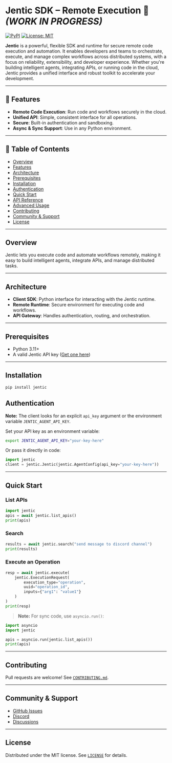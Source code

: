 # Jentic SDK – Remote Execution 🚀 *(WORK IN PROGRESS)*
[![PyPI](https://img.shields.io/pypi/v/jentic.svg)](https://pypi.org/project/jentic/)
[![License: MIT](https://img.shields.io/badge/License-MIT-yellow.svg)](../LICENSE)

**Jentic** is a powerful, flexible SDK and runtime for secure remote code execution and automation. It enables developers and teams to orchestrate, execute, and manage complex workflows across distributed systems, with a focus on reliability, extensibility, and developer experience. Whether you're building intelligent agents, integrating APIs, or running code in the cloud, Jentic provides a unified interface and robust toolkit to accelerate your development.

---

## 🚩 Features

- **Remote Code Execution**: Run code and workflows securely in the cloud.
- **Unified API**: Simple, consistent interface for all operations.
- **Secure**: Built-in authentication and sandboxing.
- **Async & Sync Support**: Use in any Python environment.

---

## 📖 Table of Contents

- [Overview](#overview)
- [Features](#-features)
- [Architecture](#architecture)
- [Prerequisites](#prerequisites)
- [Installation](#installation)
- [Authentication](#authentication)
- [Quick Start](#quick-start)
- [API Reference](#api-reference)
- [Advanced Usage](#advanced-usage)
- [Contributing](#contributing)
- [Community & Support](#community--support)
- [License](#license)

---

## Overview

Jentic lets you execute code and automate workflows remotely, making it easy to build intelligent agents, integrate APIs, and manage distributed tasks.

<!-- Optionally add a diagram here -->

---

## Architecture

<!-- Add a simple diagram or bullet points explaining the architecture -->

- **Client SDK**: Python interface for interacting with the Jentic runtime.
- **Remote Runtime**: Secure environment for executing code and workflows.
- **API Gateway**: Handles authentication, routing, and orchestration.

---

## Prerequisites

- Python 3.11+
- A valid Jentic API key ([Get one here](https://your-signup-link))

---

## Installation

```bash
pip install jentic
```

## Authentication

 **Note:** The client looks for an explicit `api_key` argument or the environment variable `JENTIC_AGENT_API_KEY`.

Set your API key as an environment variable:

```bash
export JENTIC_AGENT_API_KEY="your-key-here"
```

Or pass it directly in code:

```python
import jentic
client = jentic.Jentic(jentic.AgentConfig(api_key="your-key-here"))
```

---

## Quick Start

### List APIs

```python
import jentic
apis = await jentic.list_apis()
print(apis)
```

### Search

```python
results = await jentic.search("send message to discord channel")
print(results)
```

### Execute an Operation

```python
resp = await jentic.execute(
    jentic.ExecutionRequest(
        execution_type="operation",
        uuid="operation_id",
        inputs={"arg1": "value1"}
    )
)
print(resp)
```

> **Note:** For sync code, use `asyncio.run()`:

```python
import asyncio
import jentic

apis = asyncio.run(jentic.list_apis())
print(apis)
```

---


## Contributing

Pull requests are welcome! See [`CONTRIBUTING.md`](CONTRIBUTING.md).

---

## Community & Support

- [GitHub Issues](https://github.com/your-repo/issues)
- [Discord](https://discord.gg/your-invite)
- [Discussions](https://github.com/your-repo/discussions)

---

## License

Distributed under the MIT license. See [`LICENSE`](../LICENSE) for details.
